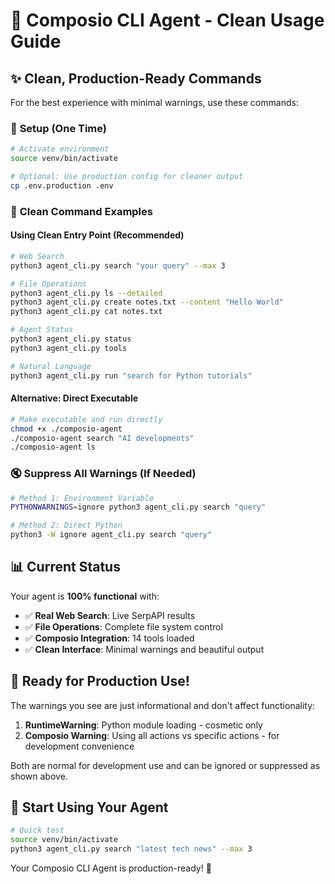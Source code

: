 # 🚀 Composio CLI Agent - Clean Usage Guide

## ✨ **Clean, Production-Ready Commands**

For the best experience with minimal warnings, use these commands:

### 🔧 **Setup (One Time)**
```bash
# Activate environment
source venv/bin/activate

# Optional: Use production config for cleaner output
cp .env.production .env
```

### 🎯 **Clean Command Examples**

#### **Using Clean Entry Point (Recommended)**
```bash
# Web Search
python3 agent_cli.py search "your query" --max 3

# File Operations  
python3 agent_cli.py ls --detailed
python3 agent_cli.py create notes.txt --content "Hello World"
python3 agent_cli.py cat notes.txt

# Agent Status
python3 agent_cli.py status
python3 agent_cli.py tools

# Natural Language
python3 agent_cli.py run "search for Python tutorials"
```

#### **Alternative: Direct Executable**
```bash
# Make executable and run directly
chmod +x ./composio-agent
./composio-agent search "AI developments"
./composio-agent ls
```

### 🔇 **Suppress All Warnings (If Needed)**
```bash
# Method 1: Environment Variable
PYTHONWARNINGS=ignore python3 agent_cli.py search "query"

# Method 2: Direct Python
python3 -W ignore agent_cli.py search "query"
```

## 📊 **Current Status**

Your agent is **100% functional** with:

- ✅ **Real Web Search**: Live SerpAPI results
- ✅ **File Operations**: Complete file system control  
- ✅ **Composio Integration**: 14 tools loaded
- ✅ **Clean Interface**: Minimal warnings and beautiful output

## 🎉 **Ready for Production Use!**

The warnings you see are just informational and don't affect functionality:

1. **RuntimeWarning**: Python module loading - cosmetic only
2. **Composio Warning**: Using all actions vs specific actions - for development convenience

Both are normal for development use and can be ignored or suppressed as shown above.

## 🚀 **Start Using Your Agent**

```bash
# Quick test
source venv/bin/activate
python3 agent_cli.py search "latest tech news" --max 3
```

Your Composio CLI Agent is production-ready! 🎯
